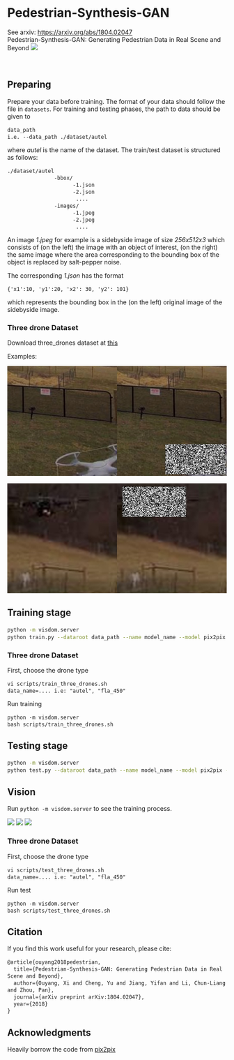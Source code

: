 # Pedestrian-Synthesis-GAN
See arxiv: https://arxiv.org/abs/1804.02047
</br>
Pedestrian-Synthesis-GAN: Generating Pedestrian Data in Real Scene and Beyond
<img src="imgs/D.png"></img>
</br></br></br>

## Preparing
Prepare your data before training. The format of your data should follow the file in `datasets`. 
For training and testing phases, the path to data should be given to 
```
data_path 
i.e. --data_path ./dataset/autel 
```
where *autel* is the name of the dataset.
The train/test dataset is structured as follows:
```
./dataset/autel
               -bbox/
                     -1.json
                     -2.json
                      ....
               -images/
                     -1.jpeg
                     -2.jpeg
                      ....
```
An image *1.jpeg* for example is a sidebyside image of size *256x512x3* which consists of (on the left) the image with an object of interest, (on the right) the same image where the area corresponding to the bounding box of the object is replaced by salt-pepper noise. 

The corresponding *1.json* has the format
```
{'x1':10, 'y1':20, 'x2': 30, 'y2': 101}
``` 
which represents the bounding box in the (on the left) original image of the sidebyside image. 

### Three drone Dataset
Download three_drones dataset at [this](https://drive.google.com/file/d/1VP6Koz2xYzYsIVAJsmn0_JhasWuacCCq/view?usp=sharing)

Examples: 

<img src="imgs/autel.jpg"></img>

<img src="imgs/fla_450.jpg"></img>

## Training stage
```bash
python -m visdom.server
python train.py --dataroot data_path --name model_name --model pix2pix --which_model_netG unet_256 --which_direction BtoA --lambda_A 100 --dataset_mode aligned --use_spp --no_lsgan --norm batch
```

### Three drone Dataset
First, choose the drone type 
```
vi scripts/train_three_drones.sh
data_name=.... i.e: "autel", "fla_450"
```
Run training
```
python -m visdom.server
bash scripts/train_three_drones.sh
```

## Testing stage
```bash
python -m visdom.server
python test.py --dataroot data_path --name model_name --model pix2pix --which_model_netG unet_256 --which_direction BtoA  --dataset_mode aligned --use_spp --norm batch
```
## Vision
Run `python -m visdom.server` to see the training process.
</br>

<img src="imgs/compare_3line.png"></img>
<img src="imgs/compare_cityscapes_1.png"></img>
<img src="imgs/compare_Tsinghua_1.png"></img>

### Three drone Dataset
First, choose the drone type 
```
vi scripts/test_three_drones.sh
data_name=.... i.e: "autel", "fla_450"
```
Run test 
```
python -m visdom.server
bash scripts/test_three_drones.sh
```

## Citation
If you find this work useful for your research, please cite:
```
@article{ouyang2018pedestrian,
  title={Pedestrian-Synthesis-GAN: Generating Pedestrian Data in Real Scene and Beyond},
  author={Ouyang, Xi and Cheng, Yu and Jiang, Yifan and Li, Chun-Liang and Zhou, Pan},
  journal={arXiv preprint arXiv:1804.02047},
  year={2018}
}
```

## Acknowledgments
Heavily borrow the code from <a href="https://github.com/junyanz/pytorch-CycleGAN-and-pix2pix">pix2pix</a>

